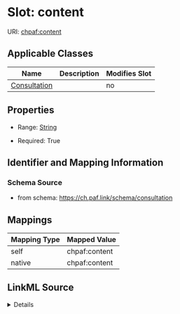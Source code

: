

# Slot: content



URI: [chpaf:content](https://ch.paf.link/content)



<!-- no inheritance hierarchy -->





## Applicable Classes

| Name | Description | Modifies Slot |
| --- | --- | --- |
| [Consultation](Consultation.md) |  |  no  |







## Properties

* Range: [String](String.md)

* Required: True





## Identifier and Mapping Information







### Schema Source


* from schema: https://ch.paf.link/schema/consultation




## Mappings

| Mapping Type | Mapped Value |
| ---  | ---  |
| self | chpaf:content |
| native | chpaf:content |




## LinkML Source

<details>
```yaml
name: content
from_schema: https://ch.paf.link/schema/consultation
rank: 1000
alias: content
domain_of:
- Consultation
range: string
required: true

```
</details>